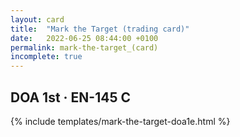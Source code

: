 ```yaml
---
layout: card
title:  "Mark the Target (trading card)"
date:   2022-06-25 08:44:00 +0100
permalink: mark-the-target_(card)
incomplete: true
---
```


## DOA 1st &middot; EN-145 C

{% include templates/mark-the-target-doa1e.html %}

